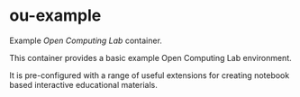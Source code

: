 # ou-example
Example *Open Computing Lab* container.

This container provides a basic example Open Computing Lab environment.

It is pre-configured with a range of useful extensions for creating notebook based interactive educational materials.



